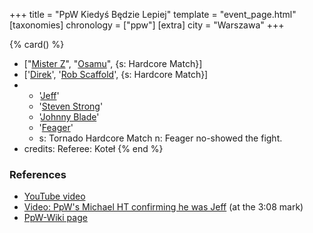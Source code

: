 +++
title = "PpW Kiedyś Będzie Lepiej"
template = "event_page.html"
[taxonomies]
chronology = ["ppw"]
[extra]
city = "Warszawa"
+++

{% card() %}
- ["[Mister Z](@/w/mister-z.md)", "[Osamu](@/w/osamu.md)", {s: Hardcore Match}]
- ['[Direk](@/w/direk.md)', '[Rob Scaffold](@/w/rob-scaffold.md)', {s: Hardcore Match}]
- - '[Jeff](@/w/michael-ht.md)'
  - '[Steven Strong](@/w/biesiad.md)'
  - '[Johnny Blade](@/w/johnny-blade.md)'
  - '[Feager](@/w/feager.md)'
  - s: Tornado Hardcore Match
    n: Feager no-showed the fight.
- credits:
    Referee: Koteł
{% end %}


### References

* [YouTube video](https://www.youtube.com/watch?v=DOAeXjrpmlg)
* [Video: PpW's Michael HT confirming he was Jeff](https://www.youtube.com/live/VlBjnWJRarE?si=LBRL38AjOmYrxW80&t=188) (at the 3:08 mark)
* [PpW-Wiki page](http://ppw-fandom.tpwres.pl/ppw-kiedys-bedzie-lepiej-2019)
